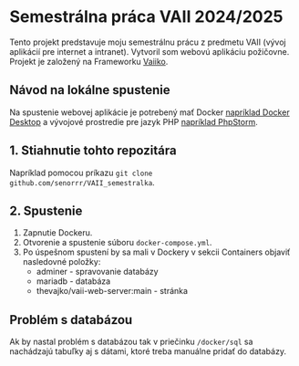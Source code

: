 # Semestrálna práca VAII 2024/2025
Tento projekt predstavuje moju semestrálnu prácu z predmetu VAII (vývoj aplikácií pre internet a intranet). Vytvoril som webovú aplikáciu požičovne.
Projekt je založený na Frameworku [Vaiiko](https://github.com/thevajko/vaiicko).

## Návod na lokálne spustenie
Na spustenie webovej aplikácie je potrebený mať Docker [napríklad Docker Desktop](https://www.docker.com) a vývojové prostredie pre jazyk PHP [napríklad PhpStorm](https://www.jetbrains.com/phpstorm/).

## 1. Stiahnutie tohto repozitára
Napríklad pomocou príkazu ```git clone github.com/senorrr/VAII_semestralka```.

## 2. Spustenie 
1. Zapnutie Dockeru.
2. Otvorenie a spustenie súboru ```docker-compose.yml```.
3. Po úspešnom spustení by sa mali v Dockery v sekcii Containers objaviť nasledovné položky:
    - adminer - spravovanie databázy
    - mariadb - databáza
    - thevajko/vaii-web-server:main - stránka

## Problém s databázou
Ak by nastal problém s databázou tak v priečinku ```/docker/sql``` sa nachádzajú tabuľky aj s dátami, ktoré treba manuálne pridať do databázy.

